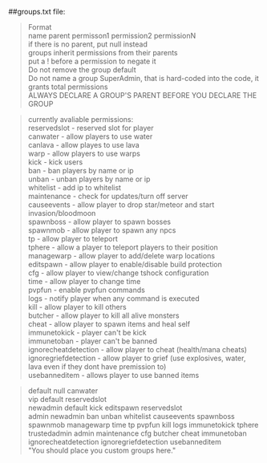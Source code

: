 ##groups.txt file:    
     
> Format  
> name parent permisson1 permission2 permissionN  
> if there is no parent, put null instead  
> groups inherit permissions from their parents  
> put a ! before a permission to negate it  
> Do not remove the group default  
> Do not name a group SuperAdmin, that is hard-coded into the code, it grants total permissions  
> ALWAYS DECLARE A GROUP'S PARENT BEFORE YOU DECLARE THE GROUP  

> currently avaliable permissions:   
> reservedslot	        - reserved slot for player  
> canwater		- allow players to use water  
> canlava		- allow playes to use lava  
> warp			- allow players to use warps  
> kick			- kick users  
> ban			- ban players by name or ip  
> unban			- unban players by name or ip  
> whitelist		- add ip to whitelist  
> maintenance	        - check for updates/turn off server  
> causeevents	        - allow player to drop star/meteor and start invasion/bloodmoon  
> spawnboss		- allow player to spawn bosses  
> spawnmob		- allow player to spawn any npcs  
> tp			- allow player to teleport  
> tphere		- allow a player to teleport players to their position  
> managewarp		- allow player to add/delete warp locations  
> editspawn		- allow player to enable/disable build protection  
> cfg			- allow player to view/change tshock configuration  
> time			- allow player to change time  
> pvpfun		- enable pvpfun commands  
> logs			- notify player when any command is executed  
> kill			- allow player to kill others  
> butcher		- allow player to kill all alive monsters  
> cheat			- allow player to spawn items and heal self  
> immunetokick	        - player can't be kick  
> immunetoban	        - player can't be banned  
> ignorecheatdetection  - allow player to cheat (health/mana cheats)   
> ignoregriefdetection  - allow player to grief (use explosives, water, lava even if they dont have premission to)  
> usebanneditem         - allows player to use banned items  

> default null canwater  
> vip default reservedslot  
> newadmin default kick editspawn reservedslot  
> admin newadmin ban unban whitelist causeevents spawnboss spawnmob managewarp time tp pvpfun kill logs immunetokick tphere  
> trustedadmin admin maintenance cfg butcher cheat immunetoban ignorecheatdetection ignoregriefdetection usebanneditem  
> "You should place you custom groups here."    